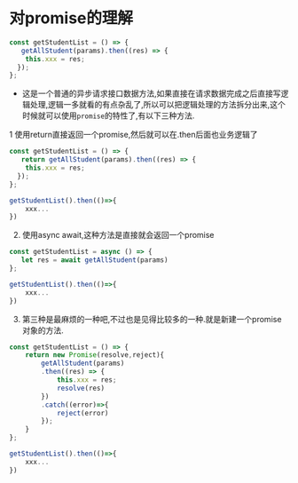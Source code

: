 # 对promise的理解
```javascript
const getStudentList = () => {
   getAllStudent(params).then((res) => {
    this.xxx = res;
  });
};
```
- 这是一个普通的异步请求接口数据方法,如果直接在请求数据完成之后直接写逻辑处理,逻辑一多就看的有点杂乱了,所以可以把逻辑处理的方法拆分出来,这个时候就可以使用`promise`的特性了,有以下三种方法.

1 使用return直接返回一个promise,然后就可以在.then后面也业务逻辑了
```javascript
const getStudentList = () => {
   return getAllStudent(params).then((res) => {
    this.xxx = res;
  });
};

getStudentList().then(()=>{
    xxx...
})
```
2. 使用async await,这种方法是直接就会返回一个promise
```javascript
const getStudentList = async () => {
   let res = await getAllStudent(params)
};

getStudentList().then(()=>{
    xxx...
})
```
3. 第三种是最麻烦的一种吧,不过也是见得比较多的一种.就是新建一个promise对象的方法.
```javascript
const getStudentList = () => {
    return new Promise(resolve,reject){
        getAllStudent(params)
        .then((res) => {
            this.xxx = res;
            resolve(res)
        })
        .catch((error)=>{
            reject(error)
        });
    }
};

getStudentList().then(()=>{
    xxx...
})
```